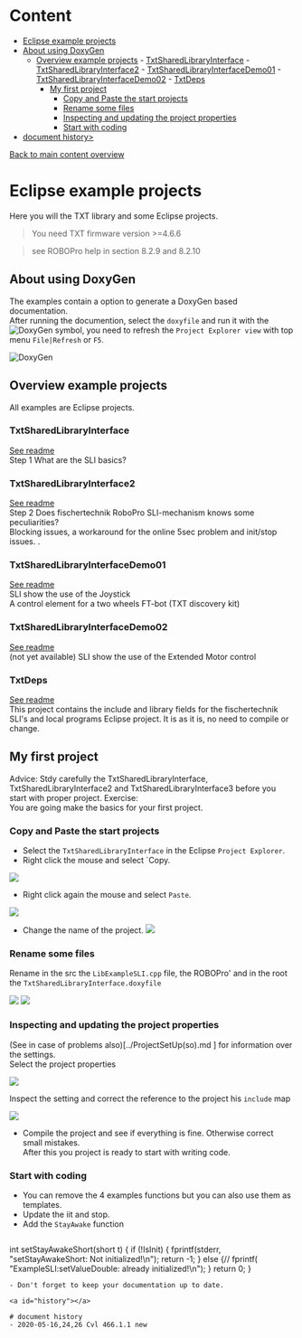 # Content
<!-- TOC depthFrom:1 depthTo:6 withLinks:1 updateOnSave:1 orderedList:0 -->

- [Eclipse example projects](#eclipse-example-projects)
- [About using DoxyGen](#about-using-doxyGen)
  - [Overview example projects](#overview-example-projects)
		- [TxtSharedLibraryInterface](#txtsharedlibraryinterface)
		- [TxtSharedLibraryInterface2](#txtsharedlibraryinterface2)
		- [TxtSharedLibraryInterfaceDemo01](#txtsharedlibraryinterfacedemo01)
		- [TxtSharedLibraryInterfaceDemo02](#txtsharedlibraryinterfacedemo02)
		- [TxtDeps](#txtdeps)
	- [My first project](#my-first-project)
		- [Copy and Paste the start projects](#copy-and-paste-the-start-projects)
		- [Rename some files](#rename-some-files)
		- [Inspecting and updating the project properties](#inspecting-and-updating-the-project-properties)
		- [Start with coding](#start-with-coding)
- [document history></a>](#history)

<!-- /TOC -->
[Back to main content overview](../README.md#overview)

# Eclipse example projects
Here you will the TXT library and some Eclipse projects.

> You need TXT firmware version >=4.6.6

> see ROBOPro help in section 8.2.9 and 8.2.10

## About using DoxyGen
The examples contain a option to generate a DoxyGen based documentation.<br/>
After running the documention, select the `doxyfile` and run it with the ![DoxyGen](./docs/doxygen1.png) symbol, you need to refresh the `Project Explorer view` with top menu `File|Refresh` or `F5`.
 
![DoxyGen](./docs/doxygen.png)

## Overview example projects

All examples are Eclipse projects.
###  TxtSharedLibraryInterface
[See readme](./TxtSharedLibraryInterface/README.md)<br/>
    Step 1 What are the SLI basics?
    
### TxtSharedLibraryInterface2
[See readme](./TxtSharedLibraryInterface2/README.md)<br/>
    Step 2 Does  fischertechnik RoboPro SLI-mechanism knows some peculiarities?<br/>
    Blocking issues, a workaround for the online 5sec problem and init/stop issues. 
       .    
### TxtSharedLibraryInterfaceDemo01
[See readme](./TxtSharedLibraryInterfaceDemo01/README.md)<br/>
    SLI show the use of the Joystick<br/>
    A control element for a two wheels FT-bot (TXT discovery kit)
    
### TxtSharedLibraryInterfaceDemo02
[See readme](./TxtSharedLibraryInterfaceDemo01/README.md)<br/>
    (not yet available)
    SLI show the use of the Extended Motor control

### TxtDeps
[See readme](./TxtDeps/README.md)<br/>
    This project contains the include and library fields for the fischertechnik SLI's and local programs Eclipse project. It is as it is, no need to compile or change.
		
## My first project
Advice: Stdy carefully the TxtSharedLibraryInterface, TxtSharedLibraryInterface2 and TxtSharedLibraryInterface3 before you start with proper project.
Exercise:<br/>
You are going make the basics for your first project. 

### Copy and Paste the start projects
- Select the `TxtSharedLibraryInterface` in the Eclipse `Project Explorer`. 
- Right click the mouse and select `Copy. 

![](./docs/NewProject(01).png)

- Right click again the mouse and select `Paste`.

![](./docs/NewProject(02).png)

- Change the name of the project.
 ![](./docs/NewProject(03).png)
 
### Rename some files
Rename in the src the `LibExampleSLI.cpp` file, the ROBOPro' and in the root the `TxtSharedLibraryInterface.doxyfile`

![](./docs/NewProject(06).png)
![](./docs/NewProject(07).png)

### Inspecting and updating the project properties

(See in case of problems also)[../ProjectSetUp(so).md ] for information over the settings.<br/>
Select the project properties
 
![](./docs/NewProject(04).png)
 
Inspect the setting and correct the reference to the project his `include` map

![](./docs/NewProject(05).png)

- Compile the project and see if everything is fine. Otherwise correct small mistakes.<br/>
After this you project is ready to start with writing code.
 
### Start with coding
- You can remove the 4 examples functions but you can also use them as templates.
- Update the iit and stop.
- Add the `StayAwake` function
  ```C	
int setStayAwakeShort(short t) {
	if (!IsInit) {
		fprintf(stderr, "setStayAwakeShort: Not initialized!\n");
		return -1;
	} else {// fprintf( "ExampleSLI:setValueDouble: already initialized!\n");
	}
	return 0;
}
``` 	
- Don't forget to keep your documentation up to date.

<a id="history"></a>

# document history 
- 2020-05-16,24,26 Cvl 466.1.1 new
